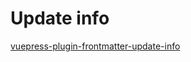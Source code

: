 # Update info

[vuepress-plugin-frontmatter-update-info](https://www.npmjs.com/package/vuepress-plugin-frontmatter-update-info)

<PluginFrontmatterUpdateInfoList/>
